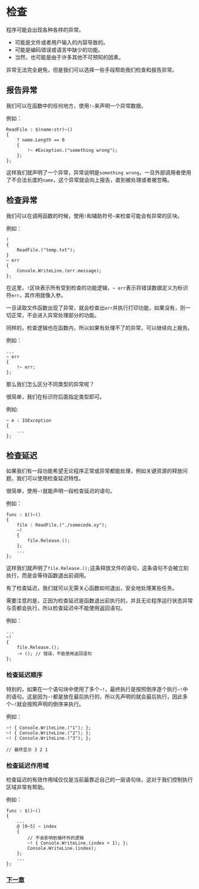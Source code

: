 # 检查
程序可能会出现各种各样的异常。

- 可能是文件或者用户输入的内容导致的。
- 可能是编码错误或语言中缺少的功能。
- 当然，也可能是由于许多其他不可预知的因素。

异常无法完全避免，但是我们可以选择一些手段帮助我们检查和报告异常。

## 报告异常
我们可以在函数中的任何地方，使用`!~`来声明一个异常数据。

例如：
```
ReadFile : $(name:str)~()
{
    ? name.Length == 0
    {
        !~ #Exception.("something wrong");
    };
};
```
这样我们就声明了一个异常，异常说明是`something wrong`，一旦外部调用者使用了不合法长度的`name`，这个异常就会向上报告，直到被处理或者被忽略。
## 检查异常
我们可以在调用函数的时候，使用`!`和辅助符号`~`来检查可能会有异常的区块。

例如：
```
!
{
    ReadFile.("temp.txt");
}
~ err
{
    Console.WriteLine.(err.message);
};
```
在这里，`!`区块表示所有受到检查的功能逻辑，`~ err`表示将错误数据定义为标识符`err`，其作用就像入参。

一旦读取文件函数出现了异常，就会检查出`err`并执行打印功能，如果没有，则一切正常，不会进入异常处理部分的功能。

同样的，检查逻辑也在函数内，所以如果有处理不了的异常，可以继续向上报告。

例如：
```
...
~ err 
{ 
    !~ err; 
};
```
那么我们怎么区分不同类型的异常呢？

很简单，我们在标识符后面指定类型即可。

例如:
```
~ e : IOException
{
    ...
};
```

## 检查延迟
如果我们有一段功能希望无论程序正常或异常都能处理，例如关键资源的释放问题，我们可以使用检查延迟特性。

很简单，使用`~!`就能声明一段检查延迟的语句。

例如：
```
func : $()~()
{
    file : ReadFile.("./somecode.xy");
    ~!
    {
        file.Release.();  
    };
    ...
};
```
这样我们就声明了`file.Release.();`这条释放文件的语句，这条语句不会被立刻执行，而是会等待函数退出前调用。

有了检查延迟，我们就可以无需关心函数如何退出，安全地处理某些任务。

需要注意的是，正因为检查延迟是函数退出前执行的，并且无论程序运行状态异常与否都会执行，所以检查延迟中不能使用返回语句。

例如：
```
...
~!
{
    file.Release.();  
    -> (); // 错误，不能使用返回语句
};
```

### 检查延迟顺序
特别的，如果在一个语句块中使用了多个`~!`，最终执行是按照倒序逐个执行`~!`中的语句。这是因为`~!`都是放在最后执行的，所以先声明的就会最后执行，因此多个`~!`就会按照声明的倒序来执行。

例如：
```
~! { Console.WriteLine.("1"); };
~! { Console.WriteLine.("2"); };
~! { Console.WriteLine.("3"); };

// 最终显示 3 2 1
```

### 检查延迟作用域
检查延迟的有效作用域仅仅是当前最靠近自己的一层语句块，这对于我们控制执行区域非常有帮助。

例如：
```
func : $()~()
{
    ...
    @ [0~5] ~ index
    {
        // 不会影响到循环外的逻辑
        ~! { Console.WriteLine.(index + 1); };
        Console.WriteLine.(index);
    };
    ...
};
```
### [下一章](异步处理.md)